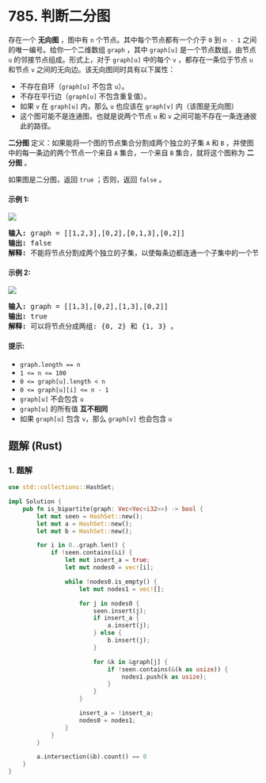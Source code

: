# 785. 判断二分图
存在一个 **无向图** ，图中有 `n` 个节点。其中每个节点都有一个介于 `0` 到 `n - 1` 之间的唯一编号。给你一个二维数组 `graph` ，其中 `graph[u]` 是一个节点数组，由节点 `u` 的邻接节点组成。形式上，对于 `graph[u]` 中的每个 `v` ，都存在一条位于节点 `u` 和节点 `v` 之间的无向边。该无向图同时具有以下属性：
* 不存在自环（`graph[u]` 不包含 `u`）。
* 不存在平行边（`graph[u]` 不包含重复值）。
* 如果 `v` 在 `graph[u]` 内，那么 `u` 也应该在 `graph[v]` 内（该图是无向图）
* 这个图可能不是连通图，也就是说两个节点 `u` 和 `v` 之间可能不存在一条连通彼此的路径。

**二分图** 定义：如果能将一个图的节点集合分割成两个独立的子集 `A` 和 `B` ，并使图中的每一条边的两个节点一个来自 `A` 集合，一个来自 `B` 集合，就将这个图称为 **二分图** 。

如果图是二分图，返回 `true` ；否则，返回 `false` 。

#### 示例 1:
![](https://assets.leetcode.com/uploads/2020/10/21/bi2.jpg)
<pre>
<strong>输入:</strong> graph = [[1,2,3],[0,2],[0,1,3],[0,2]]
<strong>输出:</strong> false
<strong>解释:</strong> 不能将节点分割成两个独立的子集，以使每条边都连通一个子集中的一个节点与另一个子集中的一个节点。
</pre>

#### 示例 2:
![](https://assets.leetcode.com/uploads/2020/10/21/bi1.jpg)
<pre>
<strong>输入:</strong> graph = [[1,3],[0,2],[1,3],[0,2]]
<strong>输出:</strong> true
<strong>解释:</strong> 可以将节点分成两组: {0, 2} 和 {1, 3} 。
</pre>

#### 提示:
* `graph.length == n`
* `1 <= n <= 100`
* `0 <= graph[u].length < n`
* `0 <= graph[u][i] <= n - 1`
* `graph[u]` 不会包含 `u`
* `graph[u]` 的所有值 **互不相同**
* 如果 `graph[u]` 包含 `v`，那么 `graph[v]` 也会包含 `u`

## 题解 (Rust)

### 1. 题解
```Rust
use std::collections::HashSet;

impl Solution {
    pub fn is_bipartite(graph: Vec<Vec<i32>>) -> bool {
        let mut seen = HashSet::new();
        let mut a = HashSet::new();
        let mut b = HashSet::new();

        for i in 0..graph.len() {
            if !seen.contains(&i) {
                let mut insert_a = true;
                let mut nodes0 = vec![i];

                while !nodes0.is_empty() {
                    let mut nodes1 = vec![];

                    for j in nodes0 {
                        seen.insert(j);
                        if insert_a {
                            a.insert(j);
                        } else {
                            b.insert(j);
                        }

                        for &k in &graph[j] {
                            if !seen.contains(&(k as usize)) {
                                nodes1.push(k as usize);
                            }
                        }
                    }

                    insert_a = !insert_a;
                    nodes0 = nodes1;
                }
            }
        }

        a.intersection(&b).count() == 0
    }
}
```
